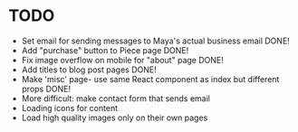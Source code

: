 # TODO
- Set email for sending messages to Maya's actual business email           DONE!
- Add "purchase" button to Piece page                                      DONE!
- Fix image overflow on mobile for "about" page                            DONE!
- Add titles to blog post pages                                            DONE!
- Make 'misc' page- use same React component as index but different props  DONE!
- More difficult: make contact form that sends email
- Loading icons for content
- Load high quality images only on their own pages
